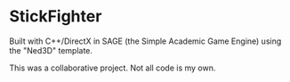 # StickFighter

Built with C++/DirectX in SAGE (the Simple Academic Game Engine) using the "Ned3D" template.

This was a collaborative project. Not all code is my own.
